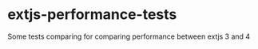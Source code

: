 extjs-performance-tests
=======================

Some tests comparing for comparing performance between extjs 3 and 4